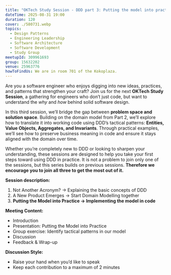 ```yaml
---
title: "OKTech Study Session - DDD part 3: Putting the model into practice"
dateTime: 2025-08-31 19:00
duration: 120
cover: ./580731.webp
topics:
  - Design Patterns
  - Engineering Leadership
  - Software Architecture
  - Software Development
  - Study Group
meetupId: 309961693
group: 15632202
venue: 25963776
howToFindUs: We are in room 701 of the Kokoplaza.
---
```


Are you a software engineer who enjoys digging into new ideas, practices, and patterns that strengthen your craft? Join us for the next **OKTech Study Session**, a gathering for engineers who don’t just code, but want to understand the *why* and *how* behind solid software design.

In this third session, we’ll bridge the gap between **problem space and solution space**. Building on the domain model from Part 2, we’ll explore how to translate it into working code using DDD’s tactical patterns: **Entities, Value Objects, Aggregates, and Invariants**. Through practical examples, we’ll see how to preserve business meaning in code and ensure it stays aligned with the domain over time.

Whether you’re completely new to DDD or looking to sharpen your understanding, these sessions are designed to help you take your first steps toward using DDD in practice. It is not a problem to join only one of the sessions, but this series builds on previous sessions. **Therefore we encourage you to join all three to get the most out of it.**

**Session description:**

1. Not Another Acronym? → Explaining the basic concepts of DDD
2. A New Product Emerges → Start Domain Modelling together
3. **Putting the Model into Practice → Implementing the model in code**

**Meeting Content:**

* Introduction
* Presentation: Putting the Model into Practice
* Group exercise: Identify tactical patterns in our model
* Discussion
* Feedback & Wrap-up

**Discussion Style:**

* Raise your hand when you’d like to speak
* Keep each contribution to a maximum of 2 minutes
